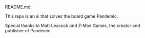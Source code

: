 README.md:

This repo is an ai that solves the board game Pandemic.

Special thanks to Matt Leacock and Z-Man Games, the creator and publisher of Pandemic.
